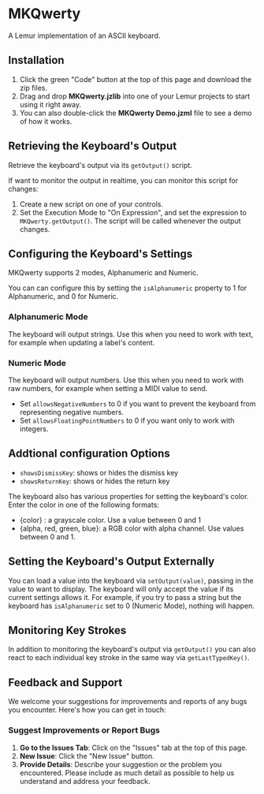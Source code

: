 # MKQwerty

A Lemur implementation of an ASCII keyboard.

## Installation

1. Click the green "Code" button at the top of this page and download the zip files.
2. Drag and drop **MKQwerty.jzlib** into one of your Lemur projects to start using it right away.
3. You can also double-click the **MKQwerty Demo.jzml** file to see a demo of how it works.

## Retrieving the Keyboard's Output

Retrieve the keyboard's output via its `getOutput()` script. 

If want to monitor the output in realtime, you can monitor this script for changes:
 
1. Create a new script on one of your controls.
2. Set the Execution Mode to "On Expression", and set the expression to `MKQwerty.getOutput()`. The script will be called whenever the output changes.

## Configuring the Keyboard's Settings

MKQwerty supports 2 modes, Alphanumeric and Numeric. 

You can can configure this by setting the `isAlphanumeric` property to 1 for Alphanumeric, and 0 for Numeric.

### Alphanumeric Mode

The keyboard will output strings. Use this when you need to work with text, for example when updating a label's content.

### Numeric Mode

The keyboard will output numbers. Use this when you need to work with raw numbers, for example when setting a MIDI value to send.

- Set `allowsNegativeNumbers` to 0 if you want to prevent the keyboard from representing negative numbers.
- Set `allowsFloatingPointNumbers` to 0 if you want only to work with integers.

## Addtional configuration Options

- `showsDismissKey`: shows or hides the dismiss key
- `showsReturnKey`: shows or hides the return key

The keyboard also has various properties for setting the keyboard's color. Enter the color in one of the following formats:

- {color} : a grayscale color. Use a value between 0 and 1 
- {alpha, red, green, blue}: a RGB color with alpha channel. Use values between 0 and 1.


## Setting the Keyboard's Output Externally

You can load a value into the keyboard via `setOutput(value)`, passing in the value to want to display. The keyboard will only accept the value if its current settings allows it. For example, if you try to pass a string but the keyboard has `isAlphanumeric` set to 0 (Numeric Mode), nothing will happen. 

## Monitoring Key Strokes

In addition to monitoring the keyboard's output via `getOutput()` you can also react to each individual key stroke in the same way via `getLastTypedKey()`. 

## Feedback and Support

We welcome your suggestions for improvements and reports of any bugs you encounter. Here's how you can get in touch:

### Suggest Improvements or Report Bugs

1. **Go to the Issues Tab**: Click on the "Issues" tab at the top of this page.
2. **New Issue**: Click the "New Issue" button.
3. **Provide Details**: Describe your suggestion or the problem you encountered. Please include as much detail as possible to help us understand and address your feedback.
